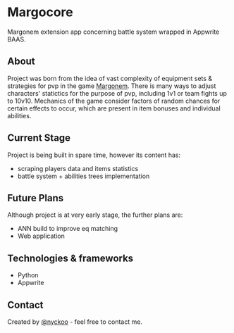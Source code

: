 # Margocore
Margonem extension app concerning battle system wrapped in Appwrite BAAS.

## About
Project was born from the idea of vast complexity of equipment sets &amp; strategies for pvp in the game [Margonem](https://www.margonem.pl/).
There is many ways to adjust characters' statictics for the purpose of pvp, including 1v1 or team fights up to 10v10.
Mechanics of the game consider factors of random chances for certain effects to occur, which are present in item bonuses and individual abilities.

## Current Stage
Project is being built in spare time, however its content has:
- scraping players data and items statistics
- battle system + abilities trees implementation

## Future Plans
Although project is at very early stage, the further plans are:
- ANN build to improve eq matching
- Web application
## Technologies &amp; frameworks
- Python
- Appwrite

## Contact
Created by [@nyckoo](https://github.com/nyckoo) - feel free to contact me.
